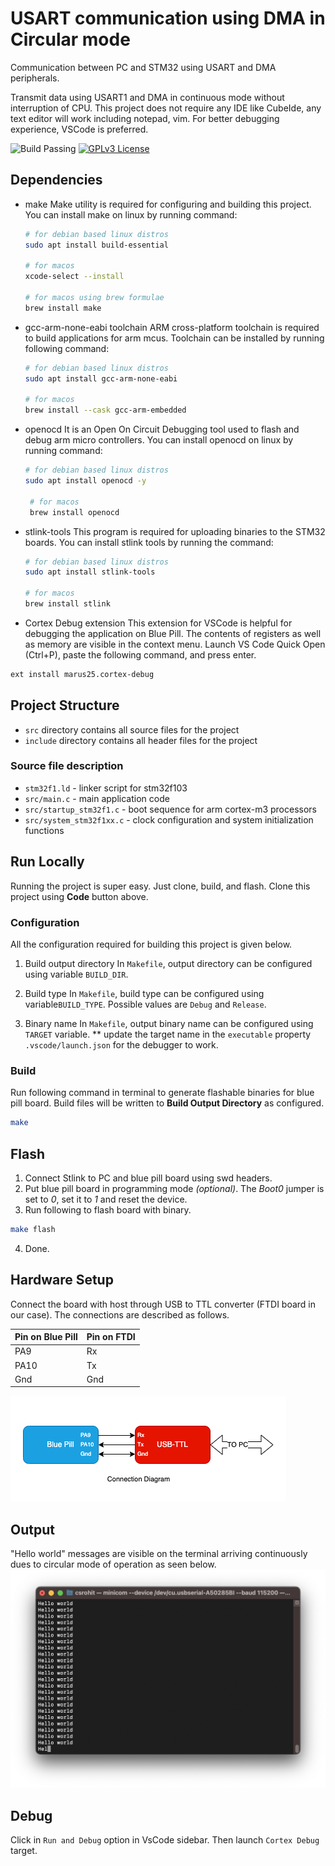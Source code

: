 # USART communication using DMA in Circular mode

Communication between PC and STM32 using USART and DMA peripherals.

Transmit data using USART1 and DMA in continuous mode without interruption of CPU. This project does not require any IDE like CubeIde, any text editor will work including notepad, vim. For better debugging experience, VSCode is preferred.

![Build Passing](https://img.shields.io/badge/build-passing-brightgreen) [![GPLv3 License](https://img.shields.io/badge/License-GPL%20v3-yellow.svg)](https://opensource.org/licenses/)

## Dependencies

* make
    Make utility is required for configuring and building this project. You can install make on linux by running command:

    ```bash
    # for debian based linux distros
    sudo apt install build-essential

    # for macos
    xcode-select --install
    
    # for macos using brew formulae
    brew install make
    ```

* gcc-arm-none-eabi toolchain
    ARM cross-platform toolchain is required to build applications for arm mcus. Toolchain can be installed by running following command:

    ```bash
    # for debian based linux distros
    sudo apt install gcc-arm-none-eabi

    # for macos
    brew install --cask gcc-arm-embedded
    ```

* openocd
    It is an Open On Circuit Debugging tool used to flash and debug arm micro controllers. You can install openocd on linux by running command:

   ```bash
   # for debian based linux distros
   sudo apt install openocd -y

    # for macos
    brew install openocd
   ```

* stlink-tools
    This program is required for uploading binaries to the STM32 boards. You can install stlink tools  by running the command:

    ```bash
    # for debian based linux distros
    sudo apt install stlink-tools   

    # for macos
    brew install stlink
    ```

* Cortex Debug extension
This extension for VSCode is helpful for debugging the application on Blue Pill. The contents of registers as well as memory are visible in the context menu. Launch VS Code Quick Open (Ctrl+P), paste the following command, and press enter.

```bash
ext install marus25.cortex-debug
```

## Project Structure

* `src` directory contains all source files for the project
* `include` directory contains all header files for the project

### Source file description

* `stm32f1.ld`  - linker script for stm32f103
* `src/main.c` - main application code
* `src/startup_stm32f1.c` - boot sequence for arm cortex-m3 processors
* `src/system_stm32f1xx.c` - clock configuration and system initialization functions

## Run Locally

Running the project is super easy. Just clone, build, and flash. Clone this project using **Code** button above.

### Configuration

All the configuration required for building this project is given below.

1. Build output directory
    In `Makefile`, output directory can be configured using variable `BUILD_DIR`.

2. Build type
    In `Makefile`, build type can be configured using variable`BUILD_TYPE`. Possible values are `Debug` and `Release`.

3. Binary name
    In `Makefile`, output binary name can be configured using `TARGET` variable.
    ** update the target name in the `executable` property `.vscode/launch.json` for the debugger to work.

### Build

Run following command in terminal to generate flashable binaries for blue pill board. Build files will be written to **Build Output Directory** as configured.

```bash
make
```

## Flash

1. Connect Stlink to PC and blue pill board using swd headers.
2. Put blue pill board in programming mode *(optional)*.
    The *Boot0* jumper is set to *0*, set it to *1* and reset the device.
3. Run following to flash board with binary.

```bash
make flash
```

4. Done.

## Hardware Setup

Connect the board with host through USB to TTL converter (FTDI board in our case). The connections are described as follows.

| Pin on Blue Pill  | Pin on FTDI  |
|------------------ |------------- |
| PA9               | Rx           |
| PA10              | Tx           |
| Gnd               | Gnd          |

![Connection diagram for USART1](../docs/label.png "Pin connection diagram for usart1")

## Output

"Hello world" messages are visible on the terminal arriving continuously dues to circular mode of operation as seen below.
![Serial prompt at 115200 baudrate](docs/out_115200_circ.png "Output on terminal")

## Debug

Click in `Run and Debug` option in VsCode sidebar. Then launch `Cortex Debug` target.

